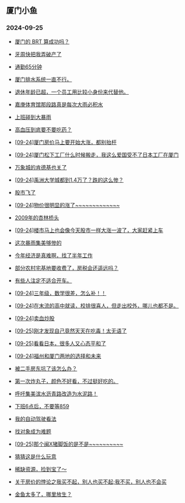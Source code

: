 ## 厦门小鱼 
### 2024-09-25

+ [厦门的 BRT 算成功吗？](http://bbs.xmfish.com/read-htm-tid-18246301.html)

+ [牙周快把我弄破产了](http://bbs.xmfish.com/read-htm-tid-18246277.html)

+ [通勤65分钟](http://bbs.xmfish.com/read-htm-tid-18246304.html)

+ [厦门排水系统一直不行。](http://bbs.xmfish.com/read-htm-tid-18246308.html)

+ [退休年龄已超，一个员工用比较小身份来代替他。](http://bbs.xmfish.com/read-htm-tid-18246278.html)

+ [嘉庚体育馆那段路真是每次大雨必积水](http://bbs.xmfish.com/read-htm-tid-18246380.html)

+ [上班碰到大暴雨](http://bbs.xmfish.com/read-htm-tid-18246296.html)

+ [高血压到底要不要吃药？](http://bbs.xmfish.com/read-htm-tid-18246343.html)

+ [[09-24]厦门房价马上要开始大涨，都别抬杆](http://bbs.xmfish.com/read-htm-tid-18246315.html)

+ [[09-24]厦门松下工厂什么时候搬走，我这么爱国受不了日本工厂在厦门](http://bbs.xmfish.com/read-htm-tid-18246330.html)

+ [万象城的肯德基也关了](http://bbs.xmfish.com/read-htm-tid-18246478.html)

+ [[09-24]禹洲大学城都到1.4万了？跌的这么惨？](http://bbs.xmfish.com/read-htm-tid-18246471.html)

+ [股市飞了](http://bbs.xmfish.com/read-htm-tid-18246392.html)

+ [[09-24]物价很明显的涨了~~~~~~~~~~~~~](http://bbs.xmfish.com/read-htm-tid-18246417.html)

+ [2009年的杏林桥头](http://bbs.xmfish.com/read-htm-tid-18246541.html)

+ [[09-24]楼市马上也会像今天股市一样大涨一波了，大家赶紧上车](http://bbs.xmfish.com/read-htm-tid-18246465.html)

+ [这次暴雨集美够惨的](http://bbs.xmfish.com/read-htm-tid-18246427.html)

+ [今年经济是真难啊，找了半年工作](http://bbs.xmfish.com/read-htm-tid-18246569.html)

+ [部分农村宅基地要收费了，房税会还遥远吗？](http://bbs.xmfish.com/read-htm-tid-18246484.html)

+ [有些人注定不适合开车。](http://bbs.xmfish.com/read-htm-tid-18246553.html)

+ [[09-24]三年级，数学很差，怎么补！！](http://bbs.xmfish.com/read-htm-tid-18246509.html)

+ [[09-24]在末流的高中就读，校排很喜人，但走出校外，哪儿也都不是。](http://bbs.xmfish.com/read-htm-tid-18246502.html)

+ [[09-24]卖血炒股](http://bbs.xmfish.com/read-htm-tid-18246458.html)

+ [[09-25]刚才发现自己竟然天天在吃毒！太无语了](http://bbs.xmfish.com/read-htm-tid-18246639.html)

+ [[09-25]看看日本，很多人又心态平和了](http://bbs.xmfish.com/read-htm-tid-18246694.html)

+ [[09-24]福州和厦门两地的选择和未来](http://bbs.xmfish.com/read-htm-tid-18246562.html)

+ [被二手房东坑了该怎么办？](http://bbs.xmfish.com/read-htm-tid-18246543.html)

+ [第一次炸丸子，颜色不好看，不过挺好吃的。](http://bbs.xmfish.com/read-htm-tid-18246557.html)

+ [呼吁集美滨水沥青路改造为水泥路！](http://bbs.xmfish.com/read-htm-tid-18246623.html)

+ [下班6点后，不要等859](http://bbs.xmfish.com/read-htm-tid-18246558.html)

+ [我的自动驾驶看法](http://bbs.xmfish.com/read-htm-tid-18246586.html)

+ [找对象成为难题](http://bbs.xmfish.com/read-htm-tid-18246690.html)

+ [[09-25]那个闽X猪脚饭的是不是~~~~~~~~~~](http://bbs.xmfish.com/read-htm-tid-18246730.html)

+ [猜猜这是什么玩意](http://bbs.xmfish.com/read-htm-tid-18246679.html)

+ [稀缺资源，捡到宝了～](http://bbs.xmfish.com/read-htm-tid-18246784.html)

+ [关于房价的悖论之我买不起，别人也买不起;我不买，别人也不会买](http://bbs.xmfish.com/read-htm-tid-18246699.html)

+ [金鱼太多了，哪里放生？](http://bbs.xmfish.com/read-htm-tid-18246641.html)

